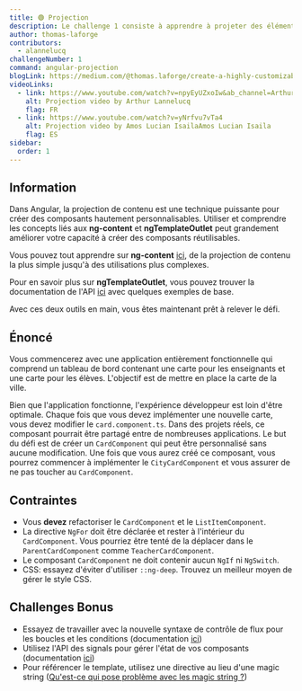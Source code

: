 ```yaml
---
title: 🟢 Projection
description: Le challenge 1 consiste à apprendre à projeter des éléments DOM à travers des composants
author: thomas-laforge
contributors:
  - alannelucq
challengeNumber: 1
command: angular-projection
blogLink: https://medium.com/@thomas.laforge/create-a-highly-customizable-component-cc3a9805e4c5
videoLinks:
  - link: https://www.youtube.com/watch?v=npyEyUZxoIw&ab_channel=ArthurLannelucq
    alt: Projection video by Arthur Lannelucq
    flag: FR
  - link: https://www.youtube.com/watch?v=yNrfvu7vTa4
    alt: Projection video by Amos Lucian IsailaAmos Lucian Isaila
    flag: ES
sidebar:
  order: 1
---
```


## Information

Dans Angular, la projection de contenu est une technique puissante pour créer des composants hautement personnalisables. Utiliser et comprendre les concepts liés aux <b>ng-content</b> et <b>ngTemplateOutlet</b> peut grandement améliorer votre capacité à créer des composants réutilisables.

Vous pouvez tout apprendre sur <b>ng-content</b> [ici](https://angular.dev/guide/components/content-projection), de la projection de contenu la plus simple jusqu'à des utilisations plus complexes.

Pour en savoir plus sur <b>ngTemplateOutlet</b>, vous pouvez trouver la documentation de l'API [ici](https://angular.io/api/common/NgTemplateOutlet) avec quelques exemples de base.

Avec ces deux outils en main, vous êtes maintenant prêt à relever le défi.

## Énoncé

Vous commencerez avec une application entièrement fonctionnelle qui comprend un tableau de bord contenant une carte pour les enseignants et une carte pour les élèves. L'objectif est de mettre en place la carte de la ville.

Bien que l'application fonctionne, l'expérience développeur est loin d'être optimale. Chaque fois que vous devez implémenter une nouvelle carte, vous devez modifier le `card.component.ts`. Dans des projets réels, ce composant pourrait être partagé entre de nombreuses applications. Le but du défi est de créer un `CardComponent` qui peut être personnalisé sans aucune modification. Une fois que vous aurez créé ce composant, vous pourrez commencer à implémenter le `CityCardComponent` et vous assurer de ne pas toucher au `CardComponent`.

## Contraintes

- Vous <b>devez</b> refactoriser le `CardComponent` et le `ListItemComponent`.
- La directive `NgFor` doit être déclarée et rester à l'intérieur du `CardComponent`. Vous pourriez être tenté de la déplacer dans le `ParentCardComponent` comme `TeacherCardComponent`.
- Le composant `CardComponent` ne doit contenir aucun `NgIf` ni `NgSwitch`.
- CSS: essayez d'éviter d'utiliser `::ng-deep`. Trouvez un meilleur moyen de gérer le style CSS.

## Challenges Bonus

- Essayez de travailler avec la nouvelle syntaxe de contrôle de flux pour les boucles et les conditions (documentation [ici](https://angular.dev/guide/templates/control-flow))
- Utilisez l'API des signals pour gérer l'état de vos composants (documentation [ici](https://angular.dev/guide/signals))
- Pour référencer le template, utilisez une directive au lieu d'une magic string ([Qu'est-ce qui pose problème avec les magic string ?](https://softwareengineering.stackexchange.com/a/365344))
